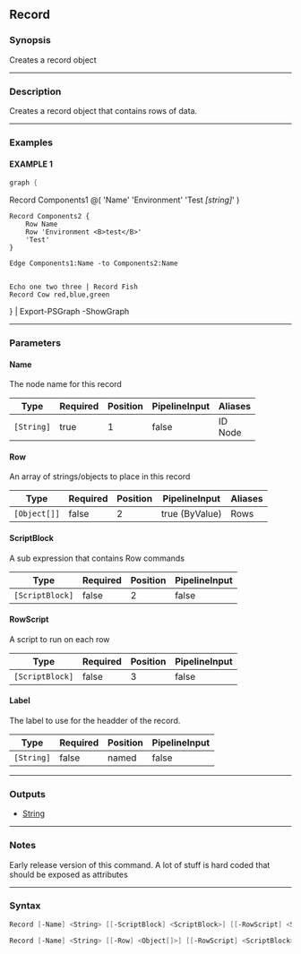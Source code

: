 Record
------




### Synopsis
Creates a record object



---


### Description

Creates a record object that contains rows of data.



---


### Examples
#### EXAMPLE 1
```PowerShell
graph {
```
Record Components1 @(
        'Name'
        'Environment'
        'Test <I>[string]</I>'
    )

    Record Components2 {
        Row Name
        Row 'Environment <B>test</B>'
        'Test'
    }

    Edge Components1:Name -to Components2:Name


    Echo one two three | Record Fish
    Record Cow red,blue,green

} | Export-PSGraph -ShowGraph


---


### Parameters
#### **Name**

The node name for this record






|Type      |Required|Position|PipelineInput|Aliases    |
|----------|--------|--------|-------------|-----------|
|`[String]`|true    |1       |false        |ID<br/>Node|



#### **Row**

An array of strings/objects to place in this record






|Type        |Required|Position|PipelineInput |Aliases|
|------------|--------|--------|--------------|-------|
|`[Object[]]`|false   |2       |true (ByValue)|Rows   |



#### **ScriptBlock**

A sub expression that contains Row commands






|Type           |Required|Position|PipelineInput|
|---------------|--------|--------|-------------|
|`[ScriptBlock]`|false   |2       |false        |



#### **RowScript**

A script to run on each row






|Type           |Required|Position|PipelineInput|
|---------------|--------|--------|-------------|
|`[ScriptBlock]`|false   |3       |false        |



#### **Label**

The label to use for the headder of the record.






|Type      |Required|Position|PipelineInput|
|----------|--------|--------|-------------|
|`[String]`|false   |named   |false        |





---


### Outputs
* [String](https://learn.microsoft.com/en-us/dotnet/api/System.String)






---


### Notes
Early release version of this command.
A lot of stuff is hard coded that should be exposed as attributes



---


### Syntax
```PowerShell
Record [-Name] <String> [[-ScriptBlock] <ScriptBlock>] [[-RowScript] <ScriptBlock>] [-Label <String>] [<CommonParameters>]
```
```PowerShell
Record [-Name] <String> [[-Row] <Object[]>] [[-RowScript] <ScriptBlock>] [-Label <String>] [<CommonParameters>]
```
